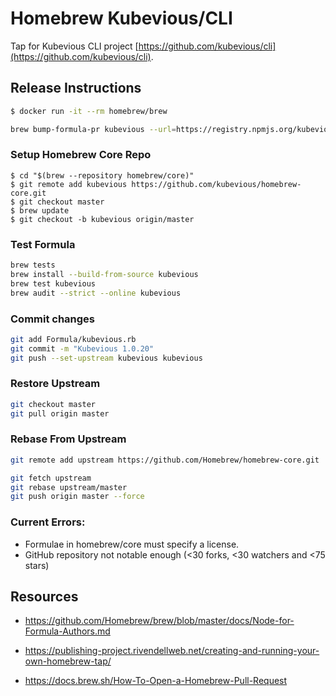 # Homebrew Kubevious/CLI
Tap for Kubevious CLI project [https://github.com/kubevious/cli](https://github.com/kubevious/cli).

## Release Instructions
```sh
$ docker run -it --rm homebrew/brew

brew bump-formula-pr kubevious --url=https://registry.npmjs.org/kubevious/-/kubevious-1.0.30.tgz  --debug
```

### Setup Homebrew Core Repo
```
$ cd "$(brew --repository homebrew/core)"
$ git remote add kubevious https://github.com/kubevious/homebrew-core.git
$ git checkout master
$ brew update
$ git checkout -b kubevious origin/master
```

### Test Formula
```sh
brew tests
brew install --build-from-source kubevious
brew test kubevious
brew audit --strict --online kubevious
```

### Commit changes
```sh
git add Formula/kubevious.rb
git commit -m "Kubevious 1.0.20"
git push --set-upstream kubevious kubevious
```

### Restore Upstream
```sh
git checkout master
git pull origin master
```

### Rebase From Upstream
```sh
git remote add upstream https://github.com/Homebrew/homebrew-core.git

git fetch upstream
git rebase upstream/master
git push origin master --force
```


### Current Errors:
* Formulae in homebrew/core must specify a license.
* GitHub repository not notable enough (<30 forks, <30 watchers and <75 stars)

## Resources
- https://github.com/Homebrew/brew/blob/master/docs/Node-for-Formula-Authors.md
- https://publishing-project.rivendellweb.net/creating-and-running-your-own-homebrew-tap/

- https://docs.brew.sh/How-To-Open-a-Homebrew-Pull-Request

